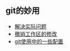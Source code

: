 ## git的妙用

+ [解决实际问题](https://github.com/HudsonWu/linuxStudying/blob/master/git/attention.md)
+ [撤销工作区的修改](https://github.com/HudsonWu/linuxStudying/blob/master/git/checkout.md)
+ [git使用中的一些配置](https://github.com/HudsonWu/linuxStudying/blob/master/git/conf.md)
